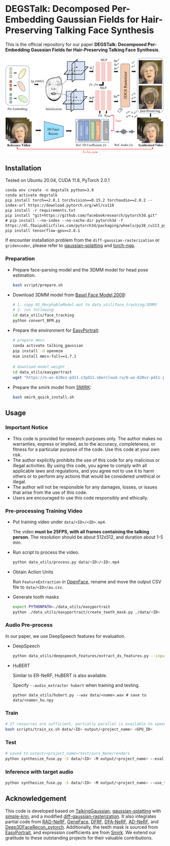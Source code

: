 # DEGSTalk: Decomposed Per-Embedding Gaussian Fields for Hair-Preserving Talking Face Synthesis

This is the official repository for our paper **DEGSTalk: Decomposed Per-Embedding Gaussian Fields for Hair-Preserving Talking Face Synthesis**.

![image](./assets/main.png)

## Installation

Tested on Ubuntu 20.04, CUDA 11.8, PyTorch 2.0.1

```
conda env create -n degstalk python=3.9
conda activate degstalk
pip install torch==2.0.1 torchvision==0.15.2 torchaudio==2.0.2 --index-url https://download.pytorch.org/whl/cu118
pip install -r requirements.txt
pip install "git+https://github.com/facebookresearch/pytorch3d.git"
# pip install --no-index --no-cache-dir pytorch3d -f https://dl.fbaipublicfiles.com/pytorch3d/packaging/wheels/py38_cu113_pyt1121/download.html
pip install tensorflow-gpu==2.8.1
```

If encounter installation problem from the `diff-gaussian-rasterization` or `gridencoder`, please refer to [gaussian-splatting](https://github.com/graphdeco-inria/gaussian-splatting) and [torch-ngp](https://github.com/ashawkey/torch-ngp).

### Preparation

- Prepare face-parsing model and  the 3DMM model for head pose estimation.

  ```bash
  bash script/prepare.sh
  ```

- Download 3DMM model from [Basel Face Model 2009](https://faces.dmi.unibas.ch/bfm/main.php?nav=1-1-0&id=details):

  ```bash
  # 1. copy 01_MorphableModel.mat to data_util/face_tracking/3DMM/
  # 2. run following
  cd data_utils/face_tracking
  python convert_BFM.py
  ```

- Prepare the environment for [EasyPortrait](https://github.com/hukenovs/easyportrait):

  ```bash
  # prepare mmcv
  conda activate talking_gaussian
  pip install -U openmim
  mim install mmcv-full==1.7.1
  
  # download model weight
  cd data_utils/easyportrait
  wget "https://n-ws-620xz-pd11.s3pd11.sbercloud.ru/b-ws-620xz-pd11-jux/easyportrait/experiments/models/fpn-fp-512.pth"
  ```

- Prepare the smirk model from [SMIRK](https://github.com/georgeretsi/smirk):

  ```bash
  bash smirk_quick_install.sh
  ```

  



## Usage

### Important Notice

- This code is provided for research purposes only. The author makes no warranties, express or implied, as to the accuracy, completeness, or fitness for a particular purpose of the code. Use this code at your own risk.
- The author explicitly prohibits the use of this code for any malicious or illegal activities. By using this code, you agree to comply with all applicable laws and regulations, and you agree not to use it to harm others or to perform any actions that would be considered unethical or illegal.
- The author will not be responsible for any damages, losses, or issues that arise from the use of this code. 
- Users are encouraged to use this code responsibly and ethically.

### Pre-processing Training Video

* Put training video under `data/<ID>/<ID>.mp4`.

  The video **must be 25FPS, with all frames containing the talking person**. 
  The resolution should be about 512x512, and duration about 1-5 min.

* Run script to process the video.

  ```bash
  python data_utils/process.py data/<ID>/<ID>.mp4
  ```

* Obtain Action Units
  
  Run `FeatureExtraction` in [OpenFace](https://github.com/TadasBaltrusaitis/OpenFace), rename and move the output CSV file to `data/<ID>/au.csv`.

* Generate tooth masks

  ```bash
  export PYTHONPATH=./data_utils/easyportrait 
  python ./data_utils/easyportrait/create_teeth_mask.py ./data/<ID>
  ```

### Audio Pre-process

In our paper, we use DeepSpeech features for evaluation. 

* DeepSpeech

  ```bash
  python data_utils/deepspeech_features/extract_ds_features.py --input data/<name>.wav # saved to data/<name>.npy
  ```

- HuBERT

  Similar to ER-NeRF, HuBERT is also available.

  Specify `--audio_extractor hubert` when training and testing.

  ```
  python data_utils/hubert.py --wav data/<name>.wav # save to data/<name>_hu.npy
  ```

### Train

```bash
# If resources are sufficient, partially parallel is available to speed up the training. See the script.
bash scripts/train_xx.sh data/<ID> output/<project_name> <GPU_ID>
```

### Test

```bash
# saved to output/<project_name>/test/ours_None/renders
python synthesize_fuse.py -S data/<ID> -M output/<project_name> --eval  
```

### Inference with target audio

```bash
python synthesize_fuse.py -S data/<ID> -M output/<project_name> --use_train --audio <preprocessed_audio_feature>.npy
```

## Acknowledgement

This code is developed based on [TalkingGaussian](https://github.com/Fictionarry/TalkingGaussian), [gaussian-splatting](https://github.com/graphdeco-inria/gaussian-splatting) with [simple-knn](https://gitlab.inria.fr/bkerbl/simple-knn), and a modified [diff-gaussian-rasterization](https://github.com/ashawkey/diff-gaussian-rasterization). It also integrates partial code from [RAD-NeRF](https://github.com/ashawkey/RAD-NeRF), [GeneFace](https://github.com/yerfor/GeneFace), [DFRF](https://github.com/sstzal/DFRF), [DFA-NeRF](https://github.com/ShunyuYao/DFA-NeRF/), [AD-NeRF](https://github.com/YudongGuo/AD-NeRF), and [Deep3DFaceRecon_pytorch](https://github.com/sicxu/Deep3DFaceRecon_pytorch). Additionally, the teeth mask is sourced from [EasyPortrait](https://github.com/hukenovs/easyportrait), and expression coefficients are from [Smirk](https://github.com/georgeretsi/smirk). We extend our gratitude to these outstanding projects for their valuable contributions.
